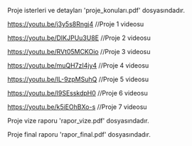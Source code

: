 Proje isterleri ve detayları 'proje_konuları.pdf' dosyasındadır.

https://youtu.be/j3y5s8Rngj4 //Proje 1 videosu

https://youtu.be/DIKJPUu3U8E //Proje 2 videosu

https://youtu.be/RVt05MCKOio //Proje 3 videosu

https://youtu.be/muQH7zI4jy4 //Proje 4 videosu

https://youtu.be/IL-9zpMSuhQ //Proje 5 videosu

https://youtu.be/I9SEsskdpH0 //Proje 6 videosu

https://youtu.be/k5iEOhBXo-s //Proje 7 videosu

Proje vize raporu 'rapor_vize.pdf' dosyasındadır.

Proje final raporu 'rapor_final.pdf' dosyasındadır.
